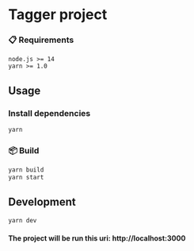 # Tagger project

### 📋 Requirements

```
node.js >= 14
yarn >= 1.0

```

## Usage

### Install dependencies

```bash
yarn
```

### 📦 Build

```bash
yarn build
yarn start
```

## Development

```bash
yarn dev
```

#### The project will be run this uri: http://localhost:3000
